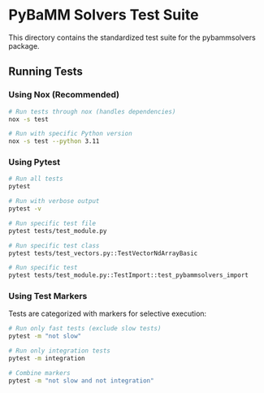 # PyBaMM Solvers Test Suite

This directory contains the standardized test suite for the pybammsolvers package.

## Running Tests

### Using Nox (Recommended)

```bash
# Run tests through nox (handles dependencies)
nox -s test

# Run with specific Python version
nox -s test --python 3.11
```

### Using Pytest

```bash
# Run all tests
pytest

# Run with verbose output
pytest -v

# Run specific test file
pytest tests/test_module.py

# Run specific test class
pytest tests/test_vectors.py::TestVectorNdArrayBasic

# Run specific test
pytest tests/test_module.py::TestImport::test_pybammsolvers_import
```

### Using Test Markers

Tests are categorized with markers for selective execution:

```bash
# Run only fast tests (exclude slow tests)
pytest -m "not slow"

# Run only integration tests
pytest -m integration

# Combine markers
pytest -m "not slow and not integration"
```